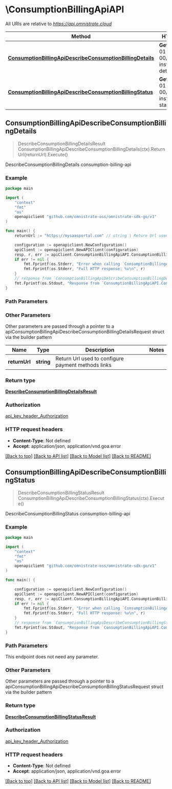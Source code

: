 # \ConsumptionBillingApiAPI

All URIs are relative to *https://api.omnistrate.cloud*

Method | HTTP request | Description
------------- | ------------- | -------------
[**ConsumptionBillingApiDescribeConsumptionBillingDetails**](ConsumptionBillingApiAPI.md#ConsumptionBillingApiDescribeConsumptionBillingDetails) | **Get** /2022-09-01-00/resource-instance/billing-details | DescribeConsumptionBillingDetails consumption-billing-api
[**ConsumptionBillingApiDescribeConsumptionBillingStatus**](ConsumptionBillingApiAPI.md#ConsumptionBillingApiDescribeConsumptionBillingStatus) | **Get** /2022-09-01-00/resource-instance/billing-status | DescribeConsumptionBillingStatus consumption-billing-api



## ConsumptionBillingApiDescribeConsumptionBillingDetails

> DescribeConsumptionBillingDetailsResult ConsumptionBillingApiDescribeConsumptionBillingDetails(ctx).ReturnUrl(returnUrl).Execute()

DescribeConsumptionBillingDetails consumption-billing-api

### Example

```go
package main

import (
	"context"
	"fmt"
	"os"
	openapiclient "github.com/omnistrate-oss/omnistrate-sdk-go/v1"
)

func main() {
	returnUrl := "https://mysaasportal.com" // string | Return Url used to configure payment methods links (optional)

	configuration := openapiclient.NewConfiguration()
	apiClient := openapiclient.NewAPIClient(configuration)
	resp, r, err := apiClient.ConsumptionBillingApiAPI.ConsumptionBillingApiDescribeConsumptionBillingDetails(context.Background()).ReturnUrl(returnUrl).Execute()
	if err != nil {
		fmt.Fprintf(os.Stderr, "Error when calling `ConsumptionBillingApiAPI.ConsumptionBillingApiDescribeConsumptionBillingDetails``: %v\n", err)
		fmt.Fprintf(os.Stderr, "Full HTTP response: %v\n", r)
	}
	// response from `ConsumptionBillingApiDescribeConsumptionBillingDetails`: DescribeConsumptionBillingDetailsResult
	fmt.Fprintf(os.Stdout, "Response from `ConsumptionBillingApiAPI.ConsumptionBillingApiDescribeConsumptionBillingDetails`: %v\n", resp)
}
```

### Path Parameters



### Other Parameters

Other parameters are passed through a pointer to a apiConsumptionBillingApiDescribeConsumptionBillingDetailsRequest struct via the builder pattern


Name | Type | Description  | Notes
------------- | ------------- | ------------- | -------------
 **returnUrl** | **string** | Return Url used to configure payment methods links | 

### Return type

[**DescribeConsumptionBillingDetailsResult**](DescribeConsumptionBillingDetailsResult.md)

### Authorization

[api_key_header_Authorization](../README.md#api_key_header_Authorization)

### HTTP request headers

- **Content-Type**: Not defined
- **Accept**: application/json, application/vnd.goa.error

[[Back to top]](#) [[Back to API list]](../README.md#documentation-for-api-endpoints)
[[Back to Model list]](../README.md#documentation-for-models)
[[Back to README]](../README.md)


## ConsumptionBillingApiDescribeConsumptionBillingStatus

> DescribeConsumptionBillingStatusResult ConsumptionBillingApiDescribeConsumptionBillingStatus(ctx).Execute()

DescribeConsumptionBillingStatus consumption-billing-api

### Example

```go
package main

import (
	"context"
	"fmt"
	"os"
	openapiclient "github.com/omnistrate-oss/omnistrate-sdk-go/v1"
)

func main() {

	configuration := openapiclient.NewConfiguration()
	apiClient := openapiclient.NewAPIClient(configuration)
	resp, r, err := apiClient.ConsumptionBillingApiAPI.ConsumptionBillingApiDescribeConsumptionBillingStatus(context.Background()).Execute()
	if err != nil {
		fmt.Fprintf(os.Stderr, "Error when calling `ConsumptionBillingApiAPI.ConsumptionBillingApiDescribeConsumptionBillingStatus``: %v\n", err)
		fmt.Fprintf(os.Stderr, "Full HTTP response: %v\n", r)
	}
	// response from `ConsumptionBillingApiDescribeConsumptionBillingStatus`: DescribeConsumptionBillingStatusResult
	fmt.Fprintf(os.Stdout, "Response from `ConsumptionBillingApiAPI.ConsumptionBillingApiDescribeConsumptionBillingStatus`: %v\n", resp)
}
```

### Path Parameters

This endpoint does not need any parameter.

### Other Parameters

Other parameters are passed through a pointer to a apiConsumptionBillingApiDescribeConsumptionBillingStatusRequest struct via the builder pattern


### Return type

[**DescribeConsumptionBillingStatusResult**](DescribeConsumptionBillingStatusResult.md)

### Authorization

[api_key_header_Authorization](../README.md#api_key_header_Authorization)

### HTTP request headers

- **Content-Type**: Not defined
- **Accept**: application/json, application/vnd.goa.error

[[Back to top]](#) [[Back to API list]](../README.md#documentation-for-api-endpoints)
[[Back to Model list]](../README.md#documentation-for-models)
[[Back to README]](../README.md)

